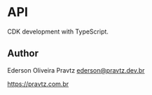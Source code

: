 # API

CDK development with TypeScript.

## Author
Ederson Oliveira Pravtz
ederson@pravtz.dev.br

https://pravtz.com.br
